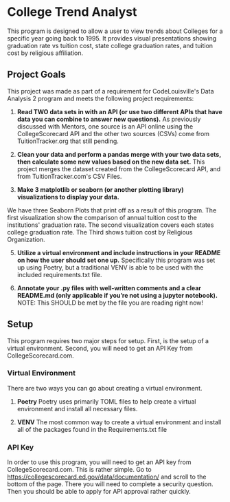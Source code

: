 # College Trend Analyst

This program is designed to allow a user to view trends 
about Colleges for a specific year going back to 1995.
It provides visual presentations showing graduation rate vs
tuition cost, state college graduation rates, and tuition cost
by religious affiliation. 



## Project Goals

This project was made as part of a requirement for CodeLouisville's Data Analysis 2 program and meets the 
following project requirements: 

1. **Read TWO data sets in with an API (or use two different APIs that have data you can combine to answer new questions).**
As previously discussed with Mentors, one source is an API online using the CollegeScorecard API and the other
two sources (CSVs) come from TuitionTracker.org that still pending. 

2. **Clean your data and perform a pandas merge with your two data sets, then calculate some new values based on the new data set.**
This project merges the dataset created from the CollegeScorecard API, and from TuitionTracker.com's CSV Files.

4. **Make 3 matplotlib or seaborn (or another plotting library) visualizations to display your data.**

We have three Seaborn Plots that print off as a result of this program. The first visualization show the comparison of
annual tuition cost to the institutions' graduation rate. The second visualization covers each states college graduation 
rate. The Third shows tuition cost by Religious Organization. 

5. **Utilize a virtual environment and include instructions in your README on how the user should set one up.**
Specifically this program was set up using Poetry, but a traditional VENV is able to be used with the included 
requirements.txt file. 

6. **Annotate your .py files with well-written comments and a clear README.md (only applicable if you’re not using a jupyter notebook).**
NOTE: This SHOULD be met by the file you are reading right now! 



## Setup


This program requires two major steps for setup. First, is the setup of a virtual environment. Second, you will 
need to get an API Key from CollegeScorecard.com. 


### Virtual Environment 

There are two ways you can go about creating a virtual environment. 

1. **Poetry**
Poetry uses primarily TOML files to help create a virtual environment and install all necessary files. 

2. **VENV**
The most common way to create a virtual environment and install all of the packages found in the Requirements.txt file


### API Key

In order to use this program, you will need to get an API key from CollegeScorecard.com. This is rather simple.
Go to https://collegescorecard.ed.gov/data/documentation/ and scroll to the bottom of the page. There you will
need to complete a security question. Then you should be able to apply for API approval rather quickly. 



